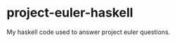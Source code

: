 project-euler-haskell
=====================

My haskell code used to answer project euler questions.